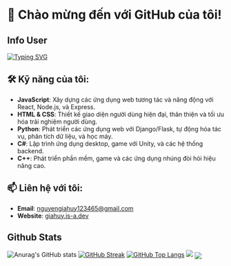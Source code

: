 # 👋 Chào mừng đến với GitHub của tôi!

## Info User
[![Typing SVG](https://readme-typing-svg.demolab.com?font=Itim&pause=1000&color=11F7E5&background=1E37FF00&center=true&vCenter=true&width=435&lines=+Build+Milo;Code+Website;Owner+Of+H.Duong+Bot;Owner+Of+Milo+Bot)](https://git.io/typing-svg)

## 🛠 Kỹ năng của tôi:
- **JavaScript**: Xây dựng các ứng dụng web tương tác và năng động với React, Node.js, và Express.
- **HTML & CSS**: Thiết kế giao diện người dùng hiện đại, thân thiện và tối ưu hóa trải nghiệm người dùng.
- **Python**: Phát triển các ứng dụng web với Django/Flask, tự động hóa tác vụ, phân tích dữ liệu, và học máy.
- **C#**: Lập trình ứng dụng desktop, game với Unity, và các hệ thống backend.
- **C++**: Phát triển phần mềm, game và các ứng dụng nhúng đòi hỏi hiệu năng cao.

## 📫 Liên hệ với tôi:
- **Email**: [nguyengiahuy123465@gmail.com](mailto:nguyengiahuy123465@gmail.com)
- **Website**: [giahuy.is-a.dev](https://giahuy.is-a.dev/)
## Github Stats
![Anurag's GitHub stats](https://github-readme-stats.vercel.app/api?username=mtheintrude23&show_icons=true&theme=merko)
[![GitHub Streak](https://streak-stats.demolab.com?user=mtheintrude23&theme=solarized-dark)](https://git.io/streak-stats)
[![GitHub Top Langs](https://github-readme-stats.vercel.app/api/top-langs/?username=mtheintrude23&show_icons=true&layout=compact&theme=dracula)](https://github.com/anuraghazra/github-readme-stats)
[![](https://visitcount.itsvg.in/api?id=mtheintrude23&label=Profile%20Views&color=2&icon=3&pretty=true)](https://visitcount.itsvg.in)
<a href="#">
  <img align="center" src="https://github-readme-stats.vercel.app/api/pin/?username=mtheintrude23&repo=mtheintrude23.github.io&theme=dracular" />
</a>

